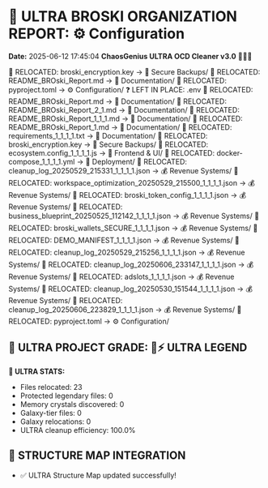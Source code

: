 # 🌌 ULTRA BROSKI ORGANIZATION REPORT: ⚙️ Configuration
**Date:** 2025-06-12 17:45:04
**ChaosGenius ULTRA OCD Cleaner v3.0** 🧠💜🌌

📁 RELOCATED: broski_encryption.key → 🔐 Secure Backups/
📁 RELOCATED: README_BROski_Report.md → 📝 Documentation/
📁 RELOCATED: pyproject.toml → ⚙️ Configuration/
❓ LEFT IN PLACE: .env
📁 RELOCATED: README_BROski_Report.md → 📝 Documentation/
📁 RELOCATED: README_BROski_Report_2_1.md → 📝 Documentation/
📁 RELOCATED: README_BROski_Report_1_1_1.md → 📝 Documentation/
📁 RELOCATED: README_BROski_Report_1.md → 📝 Documentation/
📁 RELOCATED: requirements_1_1_1_1.txt → 📝 Documentation/
📁 RELOCATED: broski_encryption.key → 🔐 Secure Backups/
📁 RELOCATED: ecosystem.config_1_1_1_1.js → 🎨 Frontend & UI/
📁 RELOCATED: docker-compose_1_1_1_1.yml → 🚀 Deployment/
📁 RELOCATED: cleanup_log_20250529_215331_1_1_1_1.json → 💰 Revenue Systems/
📁 RELOCATED: workspace_optimization_20250529_215500_1_1_1_1.json → 💰 Revenue Systems/
📁 RELOCATED: broski_token_config_1_1_1_1.json → 💰 Revenue Systems/
📁 RELOCATED: business_blueprint_20250525_112142_1_1_1_1.json → 💰 Revenue Systems/
📁 RELOCATED: broski_wallets_SECURE_1_1_1_1.json → 💰 Revenue Systems/
📁 RELOCATED: DEMO_MANIFEST_1_1_1_1.json → 💰 Revenue Systems/
📁 RELOCATED: cleanup_log_20250529_215256_1_1_1_1.json → 💰 Revenue Systems/
📁 RELOCATED: cleanup_log_20250606_233147_1_1_1_1.json → 💰 Revenue Systems/
📁 RELOCATED: adslots_1_1_1_1.json → 💰 Revenue Systems/
📁 RELOCATED: cleanup_log_20250530_151544_1_1_1_1.json → 💰 Revenue Systems/
📁 RELOCATED: cleanup_log_20250606_223829_1_1_1_1.json → 💰 Revenue Systems/
📁 RELOCATED: pyproject.toml → ⚙️ Configuration/

## 🌌 ULTRA PROJECT GRADE: 💯⚡ ULTRA LEGEND
**🧠 ULTRA STATS:**
- Files relocated: 23
- Protected legendary files: 0
- Memory crystals discovered: 0
- Galaxy-tier files: 0
- Galaxy relocations: 0
- ULTRA cleanup efficiency: 100.0%

## 🔄 STRUCTURE MAP INTEGRATION
- ✅ ULTRA Structure Map updated successfully!